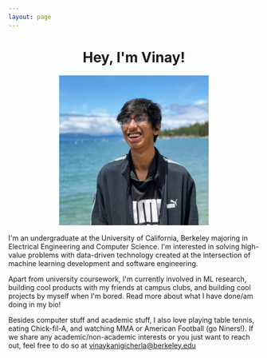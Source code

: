 ```yaml
---
layout: page
---
```


<h1 align="center">
    Hey, I'm Vinay!
</h1>

<p align="center">
  <img width="300" src="https://raw.githubusercontent.com/vinaykanigicherla/vinaykanigicherla.github.io/master/assets/Cropped_VinayK.jpg" alt="VinayK_Picture">
</p>


I'm an undergraduate at the University of California, Berkeley majoring in Electrical Engineering and Computer Science. 
I'm interested in solving high-value problems with data-driven technology created at the intersection of machine learning development 
and software engineering. 


Apart from university coursework, I'm currently involved in ML research, building cool products with my friends at campus clubs, and building cool 
projects by myself when I'm bored. Read more about what I have done/am doing in my bio!  

Besides computer stuff and academic stuff, I also love playing table tennis, eating Chick-fil-A, and watching MMA or American Football (go Niners!). 
If we share any academic/non-academic interests or you just want to reach out, feel free to do so at [vinaykanigicherla@berkeley.edu](mailto:vinaykanigicherla@berkeley.edu)

